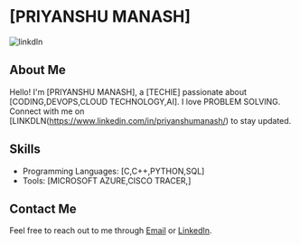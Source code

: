 # [PRIYANSHU MANASH]


![linkdln](https://github.com/priyanshumanash/priyanshumanash/assets/65431693/8c062ebb-4cab-459e-ab95-81159b8e2e03)




## About Me

Hello! I'm [PRIYANSHU MANASH], a [TECHIE] passionate about [CODING,DEVOPS,CLOUD TECHNOLOGY,AI]. I love PROBLEM SOLVING. Connect with me on [LINKDLN(https://www.linkedin.com/in/priyanshumanash/) to stay updated.

## Skills

- Programming Languages: [C,C++,PYTHON,SQL]
- Tools: [MICROSOFT AZURE,CISCO TRACER,]


## Contact Me

Feel free to reach out to me through [Email](priyanshumanash102@gmail.com) or [LinkedIn](https://www.linkedin.com/in/priyanshumanash/).

